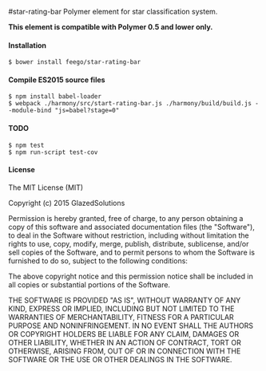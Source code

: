 #star-rating-bar
Polymer element for star classification system.

**This element is compatible with Polymer 0.5 and lower only.**  

#### Installation

```
$ bower install feego/star-rating-bar
```

#### Compile ES2015 source files

```
$ npm install babel-loader
$ webpack ./harmony/src/start-rating-bar.js ./harmony/build/build.js --module-bind "js=babel?stage=0"
```

#### TODO

```
$ npm test
$ npm run-script test-cov
```

#### License

The MIT License (MIT)

Copyright (c) 2015 GlazedSolutions

Permission is hereby granted, free of charge, to any person obtaining a copy
of this software and associated documentation files (the "Software"), to deal
in the Software without restriction, including without limitation the rights
to use, copy, modify, merge, publish, distribute, sublicense, and/or sell
copies of the Software, and to permit persons to whom the Software is
furnished to do so, subject to the following conditions:

The above copyright notice and this permission notice shall be included in all
copies or substantial portions of the Software.

THE SOFTWARE IS PROVIDED "AS IS", WITHOUT WARRANTY OF ANY KIND, EXPRESS OR
IMPLIED, INCLUDING BUT NOT LIMITED TO THE WARRANTIES OF MERCHANTABILITY,
FITNESS FOR A PARTICULAR PURPOSE AND NONINFRINGEMENT. IN NO EVENT SHALL THE
AUTHORS OR COPYRIGHT HOLDERS BE LIABLE FOR ANY CLAIM, DAMAGES OR OTHER
LIABILITY, WHETHER IN AN ACTION OF CONTRACT, TORT OR OTHERWISE, ARISING FROM,
OUT OF OR IN CONNECTION WITH THE SOFTWARE OR THE USE OR OTHER DEALINGS IN THE
SOFTWARE.
